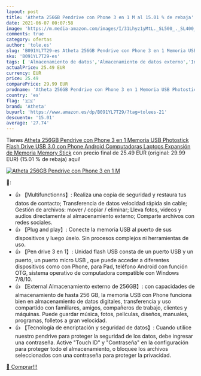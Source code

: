 ```yaml
---
layout: post
title: 'Atheta 256GB Pendrive con Phone 3 en 1 M al 15.01 % de rebaja'
date: 2021-06-07 00:07:58
image: 'https://m.media-amazon.com/images/I/31Lhyz1yMtL._SL500_._SL400_.jpg'
comments: true
category: ofertas
author: 'tole.es'
slug: 'B091YL7T29-es Atheta 256GB Pendrive con Phone 3 en 1 Memoria USB...'
sku: 'B091YL7T29-es'
tags: [ 'Almacenamiento de datos','Almacenamiento de datos externo','Informática','Memorias USB','android','atheta', ]
actualPrice: 25.49 EUR
currency: EUR
price: 25.49
comparePrice: 29.99 EUR
prodname: 'Atheta 256GB Pendrive con Phone 3 en 1 Memoria USB Photostick Flash Drive USB 3.0 con Phone Android Computadoras Laptops Expansión de Memoria Memory Stick'
country: 'es'
flag: '🇪🇸'
brand: 'Atheta'
buyurl: 'https://www.amazon.es/dp/B091YL7T29/?tag=tolees-21'
descuento: '15.01'
average: '27.74'
---
```


Tienes [Atheta 256GB Pendrive con Phone 3 en 1 Memoria USB Photostick Flash Drive USB 3.0 con Phone Android Computadoras Laptops Expansión de Memoria Memory Stick](https://www.amazon.es/dp/B091YL7T29/?tag=tolees-21) con precio final de  25.49 EUR (original: 29.99 EUR) (15.01 %  de rebaja) aqui!

[![Atheta 256GB Pendrive con Phone 3 en 1 M](https://m.media-amazon.com/images/I/31Lhyz1yMtL._SL500_._SL400_.jpg)](https://www.amazon.es/dp/B091YL7T29/?tag=tolees-21)

🔎:

- 👍 【Multifunctionns】: Realiza una copia de seguridad y restaura tus datos de contacto; Transferencia de datos velocidad rápida sin cable; Gestión de archivos: mover / copiar / eliminar; Lleva fotos, videos y audios directamente al almacenamiento externo; Comparte archivos con redes sociales.
- 👍 【Plug and play】: Conecte la memoria USB al puerto de sus dispositivos y luego úselo. Sin procesos complejos ni herramientas de uso.
- 👍 【Pen drive 3 en 1】: Unidad flash USB consta de un puerto USB y un puerto, un puerto micro USB , que puede acceder a diferentes dispositivos como con Phone, para Pad, teléfono Android con función OTG, sistema operativo de computadora compatible con Windows 7/8/10.
- 👍 【External Almacenamiento externo de 256GB】: con capacidades de almacenamiento de hasta 256 GB, la memoria USB con Phone funciona bien en almacenamiento de datos digitales, transferencia y uso compartido con familiares, amigos, compañeros de trabajo, clientes y máquinas. Puede guardar música, fotos, películas, diseños, manuales, programas, folletos a gran velocidad.
- 👍 【Tecnología de encriptación y seguridad de datos】: Cuando utilice nuestro pendrive para proteger la seguridad de los datos, debe ingresar una contraseña. Active "Touch ID" y "Contraseña" en la configuración para proteger todo el almacenamiento, o bloquee los archivos seleccionados con una contraseña para proteger la privacidad.

[🛒 Comprar!!!](https://www.amazon.es/dp/B091YL7T29/?tag=tolees-21)
